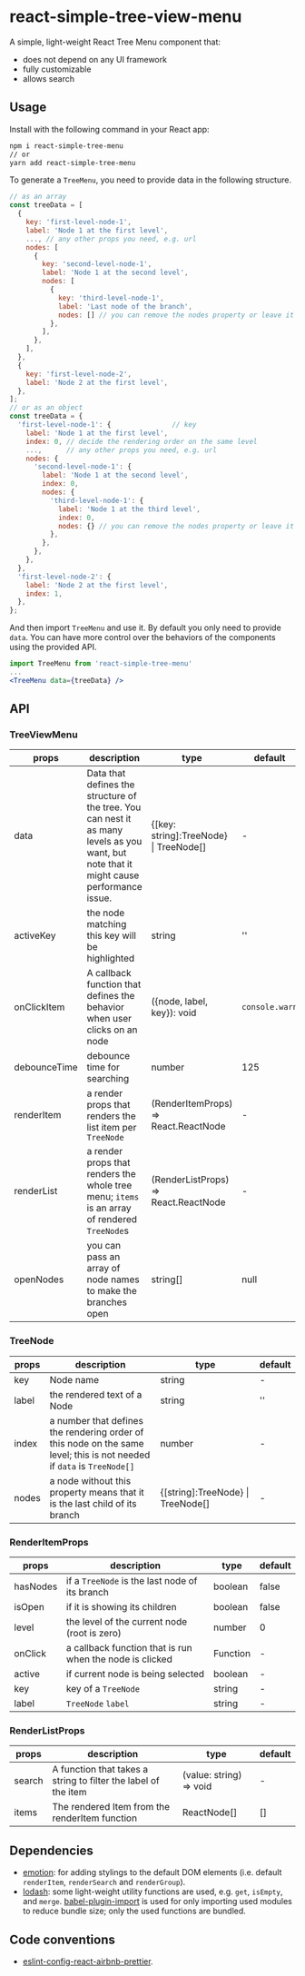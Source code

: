 # react-simple-tree-view-menu

A simple, light-weight React Tree Menu component that:

- does not depend on any UI framework
- fully customizable
- allows search

## Usage

Install with the following command in your React app:

```bash
npm i react-simple-tree-menu
// or
yarn add react-simple-tree-menu
```

To generate a `TreeMenu`, you need to provide data in the following structure.

```js
// as an array
const treeData = [
  {
    key: 'first-level-node-1',
    label: 'Node 1 at the first level',
    ..., // any other props you need, e.g. url
    nodes: [
      {
        key: 'second-level-node-1',
        label: 'Node 1 at the second level',
        nodes: [
          {
            key: 'third-level-node-1',
            label: 'Last node of the branch',
            nodes: [] // you can remove the nodes property or leave it as an empty array
          },
        ],
      },
    ],
  },
  {
    key: 'first-level-node-2',
    label: 'Node 2 at the first level',
  },
];
// or as an object
const treeData = {
  'first-level-node-1': {               // key
    label: 'Node 1 at the first level',
    index: 0, // decide the rendering order on the same level
    ...,      // any other props you need, e.g. url
    nodes: {
      'second-level-node-1': {
        label: 'Node 1 at the second level',
        index: 0,
        nodes: {
          'third-level-node-1': {
            label: 'Node 1 at the third level',
            index: 0,
            nodes: {} // you can remove the nodes property or leave it as an empty array
          },
        },
      },
    },
  },
  'first-level-node-2': {
    label: 'Node 2 at the first level',
    index: 1,
  },
};

```

And then import `TreeMenu` and use it. By default you only need to provide `data`. You can have more control over the behaviors of the components using the provided API.

```jsx
import TreeMenu from 'react-simple-tree-menu'
...
<TreeMenu data={treeData} />
```

## API

### TreeViewMenu

| props        | description                                                                                                                              | type                                   | default        |
| ------------ | ---------------------------------------------------------------------------------------------------------------------------------------- | -------------------------------------- | -------------- |
| data         | Data that defines the structure of the tree. You can nest it as many levels as you want, but note that it might cause performance issue. | {[key: string]:TreeNode} \| TreeNode[] | -              |
| activeKey    | the node matching this key will be highlighted                                                                                           | string                                 | ''             |
| onClickItem  | A callback function that defines the behavior when user clicks on an node                                                                | ({node, label, key}): void             | `console.warn` |
| debounceTime | debounce time for searching                                                                                                              | number                                 | 125            |
| renderItem   | a render props that renders the list item per `TreeNode`                                                                                 | (RenderItemProps) => React.ReactNode   | -              |
| renderList   | a render props that renders the whole tree menu; `items` is an array of rendered `TreeNode`s                                             | (RenderListProps) => React.ReactNode   | -              |
| openNodes    | you can pass an array of node names to make the branches open                                                                            | string[]                               | null           |

### TreeNode

| props | description                                                                                                            | type                              | default |
| ----- | ---------------------------------------------------------------------------------------------------------------------- | --------------------------------- | ------- |
| key   | Node name                                                                                                              | string                            | -       |
| label | the rendered text of a Node                                                                                            | string                            | ''      |
| index | a number that defines the rendering order of this node on the same level; this is not needed if `data` is `TreeNode[]` | number                            | -       |
| nodes | a node without this property means that it is the last child of its branch                                             | {[string]:TreeNode} \| TreeNode[] | -       |

### RenderItemProps

| props    | description                                              | type     | default |
| -------- | -------------------------------------------------------- | -------- | ------- |
| hasNodes | if a `TreeNode` is the last node of its branch           | boolean  | false   |
| isOpen   | if it is showing its children                            | boolean  | false   |
| level    | the level of the current node (root is zero)             | number   | 0       |
| onClick  | a callback function that is run when the node is clicked | Function | -       |
| active   | if current node is being selected                        | boolean  | -       |
| key      | key of a `TreeNode`                                      | string   | -       |
| label    | `TreeNode` `label`                                       | string   | -       |

### RenderListProps

| props  | description                                                    | type                    | default |
| ------ | -------------------------------------------------------------- | ----------------------- | ------- |
| search | A function that takes a string to filter the label of the item | (value: string) => void | -       |
| items  | The rendered Item from the renderItem function                 | ReactNode[]             | []      |

## Dependencies

- [emotion](https://emotion.sh/): for adding stylings to the default DOM elements (i.e. default `renderItem`, `renderSearch` and `renderGroup`).
- [lodash](https://lodash.com/): some light-weight utility functions are used, e.g. `get`, `isEmpty`, and `merge`. [babel-plugin-import](https://github.com/ant-design/babel-plugin-import) is used for only importing used modules to reduce bundle size; only the used functions are bundled.

## Code conventions

- [eslint-config-react-airbnb-prettier](https://github.com/iannbing/eslint-config-react-airbnb-prettier).
